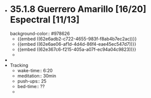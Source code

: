 - # 35.1.8 Guerrero Amarillo [16/20] Espectral [11/13]
  background-color:: #978626
	- {{embed ((62e6adb2-c722-4655-983f-f8ab4b7ec2ac))}}
	- {{embed ((62e6ae06-af1d-4d4d-86f4-eae45ec547d7))}}
	- {{embed ((62e367c6-f215-405a-a07f-ec94a04c9823))}}
	-
-
- Tracking
	- wake-time:: 6:20
	- meditation:: 30min
	- push-ups:: 25
	- bed-time:: ??
	-